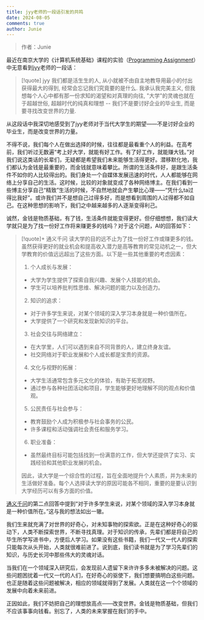 ```yaml
---
title: jyy老师的一段话引发的共鸣
date: 2024-08-05
comments: true
author: Junie
---
```

> 作者：Junie

最近在南京大学的《计算机系统基础》课程的实验（[Programming Assignment](https://nju-projectn.github.io/ics-pa-gitbook/ics2024/)）中无意看到[jyy](https://jyywiki.cn/)老师的一段话：

> [!quote] jyy
> 我们都是活生生的人, 从小就被不由自主地教导用最小的付出获得最大的得到, 经常会忘记我们究竟要的是什么. 我承认我完美主义, 但我想每个人心中都有那一份求知的渴望和对真理的向往, "大学"的灵魂也就在于超越世俗, 超越时代的纯真和理想 -- 我们不是要讨好企业的毕业生, 而是要寻找改变世界的力量.

从这段话中我深切地感受到了jyy老师对于当代大学生的期望——不是讨好企业的毕业生，而是改变世界的力量。

不得不说，我们每个人在做出选择的时候，往往都是最看重个人的利益。在高考前，我们听过无数遍“考上好大学，就能有好工作。有了好工作，就能赚大钱。”对我们说这类话的长辈们，无疑都是希望我们未来能够生活得更好。潜移默化地，我们都认为金钱是最重要的，而金钱就意味着攀比。所谓的生活条件好，是跟生活条件不如你的人比较得出的。我们身处一个自媒体发展迅速的时代，人人都能够在网络上分享自己的生活。这时候，比较的对象就变成了各种网络博主。在我们看到一些博主分享自己“精致”生活的时候，不自然地就会产生攀比心理——“凭什么ta过得比我好”。或许我们并不是想自己过得多好，而是想看到周围的人过得都不如自己。在这种思想的影响下，我们之中越来越多的人逐渐变得利己。

诚然，金钱是物质基础，有了钱，生活条件就能变得更好。但仔细想想，我们读大学就只是为了找一份好工作将来赚更多的钱吗？对于这个问题，AI的回答如下：

> [!quote]+ 通义千问
> 读大学的目的远不止为了找一份好工作或赚更多的钱。虽然获得更好的就业机会和提高收入潜力是高等教育的常见动机之一，但大学教育的价值远远超出了这些方面。以下是一些其他重要的考虑因素：
> 1. 个人成长与发展：
> 	- 大学为学生提供了探索自我兴趣、发展个人技能的机会。
> 	- 学生可以培养批判性思维、解决问题的能力以及创造力。
> 2. 知识的追求：
> 	- 对于许多学生来说，对某个领域的深入学习本身就是一种价值所在。
> 	- 大学提供了一个研究和发现新知识的平台。
> 3. 社会交往与网络建立：
> 	- 在大学里，人们可以遇到来自不同背景的人，建立终身友谊。
> 	- 社交网络对于职业发展和个人成长都是宝贵的资源。
> 4. 文化与视野的拓展：
> 	- 大学生活通常包含多元文化的体验，有助于拓宽视野。
> 	- 通过参与各种社团活动和项目，学生能够更好地理解不同的观点和价值观。
> 5. 公民责任与社会参与：
> 	- 教育鼓励个人成为积极参与社会事务的公民。
> 	- 许多课程和活动强调社会责任和服务学习。
> 6. 职业准备：
> 	- 虽然最终目标可能包括找到一份满意的工作，但大学还提供了实习、实践经验和其他职业发展的机会。
> 
> 因此，读大学是一个综合性的过程，旨在全面地提升个人素质，并为未来的生活做好准备。每个人选择读大学的原因可能各不相同，重要的是要认识到大学经历可以有多方面的价值。

[通义千问](https://tongyi.aliyun.com/)的第二点回答中提到“对于许多学生来说，对某个领域的深入学习本身就是一种价值所在。”这与我的想法如出一辙。

我们生来就充满了对世界的好奇心，对未知事物的探索欲。正是在这种好奇心的驱动下，人类不断探索世界，不断寻找真理。对于知识的传承，先辈们都是将自己的毕生所学写进书中，方便后人学习。如果没有这些书籍，我们一代又一代人的探索只能每次从头开始，人类就很难前进了。说到底，我们读书就是为了学习先辈们的知识，与历史长河中那些伟大的灵魂对话。

当我们在一个领域深入研究后，会发现前人遗留下来许许多多未被解决的问题。这些问题困扰着一代又一代的人们，在好奇心的驱使下，我们想要搞明白这些问题。也正是随着这些问题被解决，相应的领域就得到了发展。人类就在这一个个领域的发展中向着未来前进。

正因如此，我们不妨把自己的理想放高点——改变世界。金钱是物质基础，但我们不应该事事向钱看。别忘了，人类的未来掌握在我们的手中。